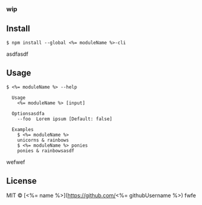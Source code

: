 ### wip

## Install

```
$ npm install --global <%= moduleName %>-cli
```
asdfasdf

## Usage

```
$ <%= moduleName %> --help

  Usage
    <%= moduleName %> [input]

  Optionsasdfa
    --foo  Lorem ipsum [Default: false]

  Examples
    $ <%= moduleName %>
    unicorns & rainbows
    $ <%= moduleName %> ponies
    ponies & rainbowsasdf
```
wefwef

## License

MIT © [<%= name %>](https://github.com/<%= githubUsername %>)
fwfe
